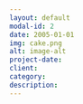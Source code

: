 ```yaml
---
layout: default
modal-id: 2
date: 2005-01-01
img: cake.png
alt: image-alt
project-date:
client:
category:
description:
---
```

